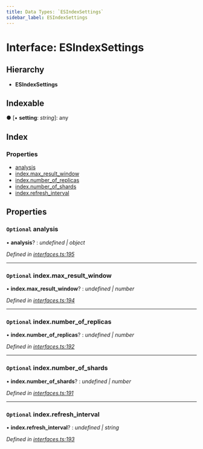 ```yaml
---
title: Data Types: `ESIndexSettings`
sidebar_label: ESIndexSettings
---
```


# Interface: ESIndexSettings

## Hierarchy

* **ESIndexSettings**

## Indexable

● \[▪ **setting**: *string*\]: any

## Index

### Properties

* [analysis](esindexsettings.md#optional-analysis)
* [index.max_result_window](esindexsettings.md#optional-index.max_result_window)
* [index.number_of_replicas](esindexsettings.md#optional-index.number_of_replicas)
* [index.number_of_shards](esindexsettings.md#optional-index.number_of_shards)
* [index.refresh_interval](esindexsettings.md#optional-index.refresh_interval)

## Properties

### `Optional` analysis

• **analysis**? : *undefined | object*

*Defined in [interfaces.ts:195](https://github.com/terascope/teraslice/blob/fd211a8bb/packages/data-types/src/interfaces.ts#L195)*

___

### `Optional` index.max_result_window

• **index.max_result_window**? : *undefined | number*

*Defined in [interfaces.ts:194](https://github.com/terascope/teraslice/blob/fd211a8bb/packages/data-types/src/interfaces.ts#L194)*

___

### `Optional` index.number_of_replicas

• **index.number_of_replicas**? : *undefined | number*

*Defined in [interfaces.ts:192](https://github.com/terascope/teraslice/blob/fd211a8bb/packages/data-types/src/interfaces.ts#L192)*

___

### `Optional` index.number_of_shards

• **index.number_of_shards**? : *undefined | number*

*Defined in [interfaces.ts:191](https://github.com/terascope/teraslice/blob/fd211a8bb/packages/data-types/src/interfaces.ts#L191)*

___

### `Optional` index.refresh_interval

• **index.refresh_interval**? : *undefined | string*

*Defined in [interfaces.ts:193](https://github.com/terascope/teraslice/blob/fd211a8bb/packages/data-types/src/interfaces.ts#L193)*
